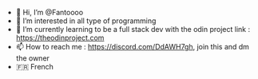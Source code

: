 - 👋 Hi, I’m @Fantoooo
- 👀 I’m interested in all type of programming
- 🌱 I’m currently learning to be a full stack dev with the odin project 
         link : https://theodinproject.com
- 📫 How to reach me : https://discord.com/DdAWH7gh, join this and dm the owner 
- 🇫🇷 French 

<!---
Fantoooo/Fantoooo is a ✨ special ✨ repository because its `README.md` (this file) appears on your GitHub profile.
You can click the Preview link to take a look at your changes.
--->
